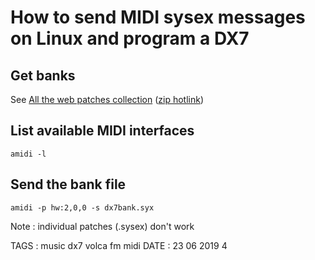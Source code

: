 # How to send MIDI sysex messages on Linux and program a DX7

## Get banks

See [All the web patches collection](http://bobbyblues.recup.ch/yamaha_dx7/dx7_patches.html) ([zip hotlink](http://bobbyblues.recup.ch/yamaha_dx7/patches/DX7_AllTheWeb.zip))

## List available MIDI interfaces

```
amidi -l
```

## Send the bank file

```
amidi -p hw:2,0,0 -s dx7bank.syx
```

Note : individual patches (.sysex) don't work


TAGS : music dx7 volca fm midi
DATE : 23 06 2019 4
